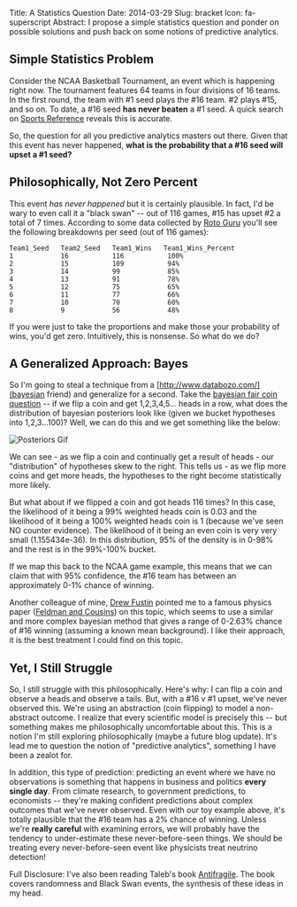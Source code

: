 Title: A Statistics Question
Date: 2014-03-29
Slug: bracket
Icon: fa-superscript
Abstract: I propose a simple statistics question and ponder on possible solutions and push back on some notions of predictive analytics.

Simple Statistics Problem
-----------------------------
Consider the NCAA Basketball Tournament, an event which is happening right now. The tournament features 64 teams in four divisions of 16 teams. In the first round, the team with #1 seed plays the #16 team. #2 plays #15, and so on.  To date, a #16 seed **has never beaten** a #1 seed. A quick search on [Sports Reference](http://www.sports-reference.com/cbb/play-index/tourney.cgi?request=1&match=single&year_min=&year_max=&round=&region=&location=&school_id=&seed=16&seed_cmp=ge&conf_id=&opp_id=&opp_seed=1&opp_seed_cmp=le&opp_conf=&game_result=W&pts_diff=&pts_diff_cmp=eq&order_by=date_game) reveals this is accurate.

So, the question for all you predictive analytics masters out there. Given that this event has never happened, **what is the probability that a #16 seed will upset a #1 seed?** 

Philosophically, Not Zero Percent
-----------------------------
This event *has never happened* but it is certainly plausible. In fact, I'd be wary to even call it a "black swan" -- out of 116 games, #15 has upset #2 a total of 7 times.  According to some data collected by [Roto Guru](http://rotoguru2.com/hoop/mad/seedwl.html) you'll see the following breakdowns per seed (out of 116 games):

```
Team1_Seed   Team2_Seed   Team1_Wins   Team1_Wins_Percent
1            16           116           100%
2            15           109           94%
3            14           99            85%
4            13           91            78%
5            12           75            65%
6            11           77            66%
7            10           70            60%
8            9            56            48%
```
If you were just to take the proportions and make those your probability of wins, you'd get zero. Intuitively, this is nonsense. So what do we do?

A Generalized Approach: Bayes
-------------------------
So I'm going to steal a technique from a [http://www.databozo.com/](bayesian friend) and generalize for a second. Take the [bayesian fair coin question](http://www.databozo.com/2013/09/15/Bayesian_updating_of_probability_distributions.html) -- if we flip a coin and get 1,2,3,4,5... heads in a row, what does the distribution of bayesian posteriors look like (given we bucket hypotheses into 1,2,3...100)? Well, we can do this and we get something like the below:

![Posteriors Gif](|filename|/images/heads.gif)

We can see - as we flip a coin and continually get a result of heads - our "distribution" of hypotheses skew to the right. This tells us - as we flip more coins and get more heads, the hypotheses to the right become statistically more likely. 

But what about if we flipped a coin and got heads 116 times? In this case, the likelihood of it being a 99% weighted heads coin is 0.03 and the likelihood of it being a 100% weighted heads coin is 1 (because we've seen NO counter evidence). The likelihood of it being an even coin is very very small (1.155434e-36). In this distribution, 95% of the density is in 0-98% and the rest is in the 99%-100% bucket.

If we map this back to the NCAA game example, this means that we can claim that with 95% confidence, the #16 team has between an approximately 0-1% chance of winning. 

Another colleague of mine, [Drew Fustin](https://twitter.com/drewfustin) pointed me to a famous physics paper ([Feldman and Cousins](http://arxiv.org/abs/physics/9711021)) on this topic, which seems to use a similar and more complex bayesian method that gives a range of 0-2.63% chance of #16 winning (assuming a known mean background). I like their approach, it is the best treatment I could find on this topic.

Yet, I Still Struggle
----------------------------
So, I still struggle with this philosophically. Here's why: I can flip a coin and observe a heads and observe a tails. But, with a #16 v #1 upset, we've never observed this. We're using an abstraction (coin flipping) to model a non-abstract outcome. I realize that every scientific model is precisely this -- but something makes me philosophically uncomfortable about this. This is a notion I'm still exploring philosophically (maybe a future blog update). It's lead me to question the notion of "predictive analytics", something I have been a zealot for.

In addition, this type of prediction: predicting an event where we have no observations is something that happens in business and politics **every single day**. From climate research, to government predictions, to economists -- they're making confident predictions about complex outcomes that we've never observed. Even with our toy example above, it's totally plausible that the #16 team has a 2% chance of winning. Unless we're **really careful** with examining errors, we will probably have the tendency to under-estimate these never-before-seen things. We should be treating every never-before-seen event like physicists treat neutrino detection!

Full Disclosure: I've also been reading Taleb's book [Antifragile](http://www.amazon.com/Antifragile-Things-That-Gain-Disorder/dp/0812979680). The book covers randomness and Black Swan events, the synthesis of these ideas in my head.
